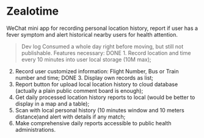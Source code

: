 # Zealotime
WeChat mini app for recording personal location history, report if user has a fever symptom and alert historical nearby users for health attention.

> Dev log
Consumed a whole day right before moving, but still not publishable. Features necessary:
DONE 1. Record location and time every 10 minutes into user local storage (10M max);
2. Record user customized information: Flight Number, Bus or Train number and time;
DONE 3. Display own records as list;
4. Report button for upload local location history to cloud database (actually a plain public comment board is enough);
5. Get daily processed location history reports to local (would be better to display in a map and a table);
6. Scan with local personal history (10 minutes window and 10 meters distance)and alert with details if any match;
7. Make comprehensive daily reports accessible to public health administrations.
